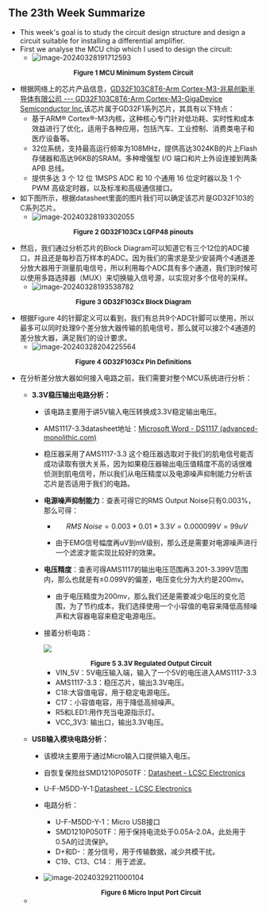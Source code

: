 ## The 23th Week Summarize

- This week's goal is to study the circuit design structure and design a circuit suitable for installing a differential amplifier.
- First we analyse the MCU chip which I used to design the circuit:
  - <img src="23thweek_summarize.assets/image-20240328191712593.png" alt="image-20240328191712593"  />

<center><b><font size ='2'>Figure 1 MCU Minimum System Circuit</font></b></center></font>

- 根据网络上的芯片产品信息，[GD32F103C8T6-Arm Cortex-M3-兆易创新半导体有限公司 --- GD32F103C8T6-Arm Cortex-M3-GigaDevice Semiconductor Inc.](https://www.gigadevice.com/product/mcu/arm-cortex-m3/gd32f103c8t6)该芯片属于GD32F1系列芯片，其具有以下特点：
  - 基于ARM® Cortex®-M3内核，这种核心专门针对低功耗、实时性和成本效益进行了优化，适用于各种应用，包括汽车、工业控制、消费类电子和医疗设备等。
  - 32位系统，支持最高运行频率为108MHz，提供高达3024KB的片上Flash存储器和高达96KB的SRAM。多种增强型 I/O 端口和片上外设连接到两条 APB 总线。
  - 提供多达 3 个 12 位 1MSPS ADC 和 10 个通用 16 位定时器以及 1 个 PWM 高级定时器，以及标准和高级通信接口。
- 如下图所示，根据datasheet里面的图片我们可以确定该芯片是GD32F103的C系列芯片。
  - ![image-20240328193302055](23thweek_summarize.assets/image-20240328193302055.png)

<center><b><font size ='2'>Figure 2 GD32F103Cx LQFP48 pinouts</font></b></center></font>

- 然后，我们通过分析芯片的Block Diagram可以知道它有三个12位的ADC接口，并且还是每秒百万样本的ADC。因为我们的需求是至少安装两个4通道差分放大器用于测量肌电信号，所以利用每个ADC具有多个通道，我们到时候可以使用多路选择器（MUX）来切换输入信号源，以实现对多个信号的采样。
  - ![image-20240328193538782](23thweek_summarize.assets/image-20240328193538782.png)

<center><b><font size ='2'>Figure 3 GD32F103Cx Block Diagram</font></b></center></font>

- 根据Figure 4的针脚定义可以看到，我们有总共9个ADC针脚可以使用，所以最多可以同时处理9个差分放大器传输的肌电信号，那么就可以接2个4通道的差分放大器，满足我们的设计要求。
  - ![image-20240328204225564](23thweek_summarize.assets/image-20240328204225564.png)

<center><b><font size ='2'>Figure 4 GD32F103Cx Pin Definitions</font></b></center></font>

- 在分析差分放大器如何接入电路之前，我们需要对整个MCU系统进行分析：
  - **3.3V稳压输出电路分析：**

    - 该电路主要用于讲5V输入电压转换成3.3V稳定输出电压。

    - AMS1117-3.3datasheet地址：[Microsoft Word - DS1117 (advanced-monolithic.com)](http://www.advanced-monolithic.com/pdf/ds1117.pdf)

    - 稳压器采用了AMS1117-3.3 这个稳压器选取对于我们的肌电信号能否成功读取有很大关系，因为如果稳压器输出电压值精度不高的话很难侦测到肌电信号，所以我们从电压精度以及电源噪声抑制能力分析该芯片是否适用于我们的电路。

    - **电源噪声抑制能力**：查表可得它的RMS Output Noise只有0.003%，那么可得：

      - $$
        RMS \  Noise = 0.003 *0.01 *3.3V = 0.000099V = 99uV
        $$

      - 由于EMG信号幅度再uV到mV级别，那么还是需要对电源噪声进行一个滤波才能实现比较好的效果。

    - **电压精度**：查表可得AMS1117的输出电压范围再3.201-3.399V范围内，那么也就是有±0.099V的偏差，电压变化分为大约是200mv。

      - 由于电压精度为200mv，那么我们还是需要减少电压的变化范围，为了节约成本，我们选择使用一个小容值的电容来降低高频噪声和大容器电容来稳定电源电压。

    - 接着分析电路：

      ![](23thweek_summarize.assets/image-20240329210136561.png)

      <center><b><font size ='2'>Figure 5 3.3V Regulated Output Circuit</font></b></center></font>

      - VIN_5V：5V电压输入端，输入了一个5V的电压进入AMS1117-3.3
      - AMS1117-3.3：稳压芯片，输出3.3V电压。
      - C18:大容值电容，用于稳定电源电压。
      - C17：小容值电容，用于降低高频噪声。
      - R5和LED1:用作充当电源指示灯。
      - VCC_3V3: 输出口，输出3.3V电压。

  - **USB输入模块电路分析：**

    - 该模块主要用于通过Micro输入口提供输入电压。

    - 自恢复保险丝SMD1210P050TF：[Datasheet - LCSC Electronics](https://www.lcsc.com/datasheet/lcsc_datasheet_2208291400_PTTC-Polytronics-Tech-SMD1210P050TF-30_C466600.pdf)

    - U-F-M5DD-Y-1:[Datasheet - LCSC Electronics](https://www.lcsc.com/datasheet/lcsc_datasheet_1811151533_Korean-Hroparts-Elec-U-F-M5DD-Y-1_C91467.pdf)

    - 电路分析：

      - U-F-M5DD-Y-1：Micro USB接口
      - SMD1210P050TF：用于保持电流处于0.05A-2.0A，此处用于0.5A的过流保护。
      - D+和D-：差分信号，用于传输数据，减少共模干扰。
      - C19、C13、C14： 用于滤波。

    - ![image-20240329211000104](23thweek_summarize.assets/image-20240329211000104.png)

      <center><b><font size ='2'>Figure 6 Micro Input Port Circuit</font></b></center></font>

  - 